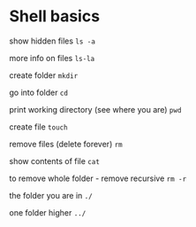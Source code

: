 # Shell basics

show hidden files
`ls -a`

more info on files
`ls-la`

create folder
`mkdir`

go into folder
`cd`

print working directory (see where you are)
`pwd`

create file
`touch`

remove files (delete forever)
`rm`

show contents of file
`cat`

to remove whole folder - remove recursive
`rm -r` 

the folder you are in
`./`

one folder higher
`../`

